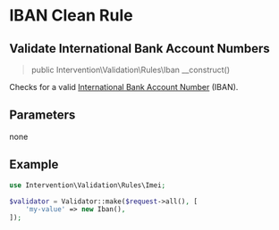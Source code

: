 # IBAN Clean Rule
## Validate International Bank Account Numbers

> public Intervention\Validation\Rules\Iban __construct()

Checks for a valid [International Bank Account Number](https://en.wikipedia.org/wiki/International_Bank_Account_Number) (IBAN).

## Parameters

none

## Example

```php
use Intervention\Validation\Rules\Imei;

$validator = Validator::make($request->all(), [
    'my-value' => new Iban(),
]);
```


